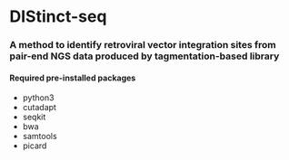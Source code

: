 # DIStinct-seq
### A method to identify retroviral vector integration sites from pair-end NGS data produced by tagmentation-based library

#### Required pre-installed packages
* python3
* cutadapt
* seqkit
* bwa
* samtools
* picard
